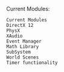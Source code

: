 Current Modules:

```
Current Modules
DirectX 12
PhysX
XAudio
Event Manager
Math Library
SubSystem 
World Scenes
Timer functionality
```
